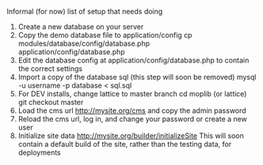 Informal (for now) list of setup that needs doing

1) Create a new database on your server
2) Copy the demo database file to application/config
cp modules/database/config/database.php application/config/database.php
3) Edit the database config at application/config/database.php to contain the correct settings
4) Import a copy of the database sql (this step will soon be removed)
mysql -u username -p database < sql.sql
5) For DEV installs, change lattice to master branch
cd moplib (or lattice)
git checkout master
6) Load the cms url
http://mysite.org/cms
and copy the admin password
7) Reload the cms url, log in, and change your password or create a new user
8) Initialize site data
http://mysite.org/builder/initializeSite
This will soon contain a default build of the site, rather than the testing data, for deployments
